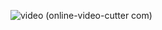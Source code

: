 ![video (online-video-cutter com)](https://user-images.githubusercontent.com/84701901/159123184-d6a5cef6-4bbd-4112-9d02-307ff4afaf15.gif)
